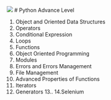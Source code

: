 <img src="https://img.shields.io/badge/Python-14354C?style=for-the-badge&logo=python&logoColor=white" />
# Python Advance Level

1. Object and Oriented Data Structures
2. Operators
3. Conditional Expression
4. Loops
5. Functions
6. Object Oriented Programming
7. Modules
8. Errors and Errors Management
9. File Management
10. Advanced Properties of Functions
11. Iterators
12. Generators
13..
14.Selenium

